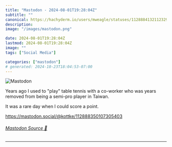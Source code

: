 ```yaml
---
title: "Mastodon - 2024-08-01T19:28:04Z"
subtitle: ""
canonical: https://hachyderm.io/users/mweagle/statuses/112888413211232928
description:
image: "/images/mastodon.png"

date: 2024-08-01T19:28:04Z
lastmod: 2024-08-01T19:28:04Z
image: ""
tags: ["Social Media"]

categories: ["mastodon"]
# generated: 2024-10-23T18:04:53-07:00
---
```

![Mastodon](/images/mastodon.png)

<p>Years ago I used to &quot;play&quot; table tennis with a co-worker who was years removed from being a semi-pro player in Taiwan. </p><p>It was a rare day when I could score a point.</p><p><a href="https://mastodon.social/@kottke/112888350107305403" target="_blank" rel="nofollow noopener noreferrer" translate="no"><span class="invisible">https://</span><span class="ellipsis">mastodon.social/@kottke/112888</span><span class="invisible">350107305403</span></a></p>


###### [Mastodon Source 🐘](https://hachyderm.io/@mweagle/112888413211232928)

___
